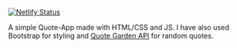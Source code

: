[![Netlify Status](https://api.netlify.com/api/v1/badges/0a6d9191-63b9-446a-a84a-de31d349e9da/deploy-status)](randome-quotes.netlify.app)

A simple Quote-App made with HTML/CSS and JS.
I have also used Bootstrap for styling and [Quote Garden API](https://quote-garden.herokuapp.com/api/v3/quotes/random) for random quotes.
